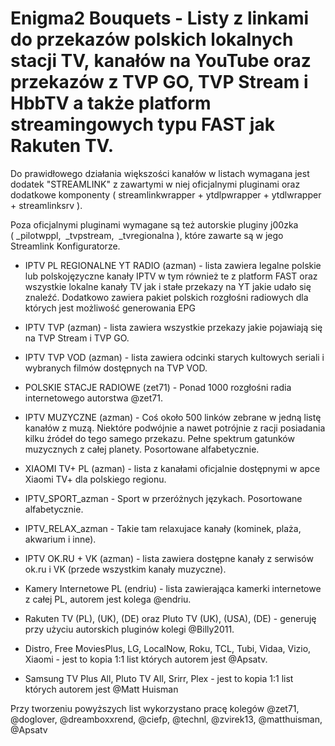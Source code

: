 # Enigma2 Bouquets - Listy z linkami do przekazów polskich lokalnych stacji TV, kanałów na YouTube oraz przekazów z TVP GO, TVP Stream i HbbTV a także platform streamingowych typu FAST jak Rakuten TV.

Do prawidłowego działania większości kanałów w listach wymagana jest dodatek "STREAMLINK" z zawartymi w niej oficjalnymi pluginami oraz dodatkowe komponenty ( streamlinkwrapper + ytdlpwrapper + ytdlwrapper + streamlinksrv ).

Poza oficjalnymi pluginami wymagane są też autorskie pluginy j00zka ( _pilotwppl,  _tvpstream,  _tvregionalna ), które zawarte są w jego Streamlink Konfiguratorze.

- IPTV PL REGIONALNE YT RADIO (azman) - lista zawiera legalne polskie lub polskojęzyczne kanały IPTV w tym również te z platform FAST oraz wszystkie lokalne kanały TV jak i stałe przekazy na YT jakie udało się znaleźć. Dodatkowo zawiera pakiet polskich rozgłośni radiowych dla których jest możliwość generowania EPG
  
- IPTV TVP (azman) - lista zawiera wszystkie przekazy jakie pojawiają się na TVP Stream i TVP GO.

- IPTV TVP VOD (azman) - lista zawiera odcinki starych kultowych seriali i wybranych filmów dostępnych na TVP VOD.
  
- POLSKIE STACJE RADIOWE (zet71) - Ponad 1000 rozgłośni radia internetowego autorstwa @zet71.

- IPTV MUZYCZNE (azman) - Coś około 500 linków zebrane w jedną listę kanałów z muzą. Niektóre podwójnie a nawet potrójnie z racji posiadania kilku źródeł do tego samego przekazu. Pełne spektrum gatunków muzycznych z całej planety. Posortowane alfabetycznie.

- XIAOMI TV+ PL (azman) - lista z kanałami oficjalnie dostępnymi w apce Xiaomi TV+ dla polskiego regionu.

- IPTV_SPORT_azman - Sport w przeróżnych językach. Posortowane alfabetycznie.

- IPTV_RELAX_azman - Takie tam relaxujace kanały (kominek, plaża, akwarium i inne).

- IPTV OK.RU + VK (azman) - lista zawiera dostępne kanały z serwisów ok.ru  i VK (przede wszystkim kanały muzyczne).

- Kamery Internetowe PL (endriu) - lista zawierająca kamerki internetowe z całej PL, autorem jest kolega @endriu.

- Rakuten TV (PL), (UK), (DE) oraz Pluto TV (UK), (USA), (DE) - generuję przy użyciu autorskich pluginów kolegi @Billy2011.

- Distro, Free MoviesPlus, LG, LocalNow, Roku, TCL, Tubi, Vidaa, Vizio, Xiaomi - jest to kopia 1:1 list których autorem jest @Apsatv.

- Samsung TV Plus All, Pluto TV All, Srirr, Plex - jest to kopia 1:1 list których autorem jest @Matt Huisman


Przy tworzeniu powyższych list wykorzystano pracę kolegów @zet71, @doglover, @dreamboxxrend, @ciefp, @technl, @zvirek13, @matthuisman, @Apsatv
